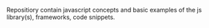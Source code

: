 Repositiory contain javascript concepts and basic examples of the js library(s), frameworks, code snippets. 